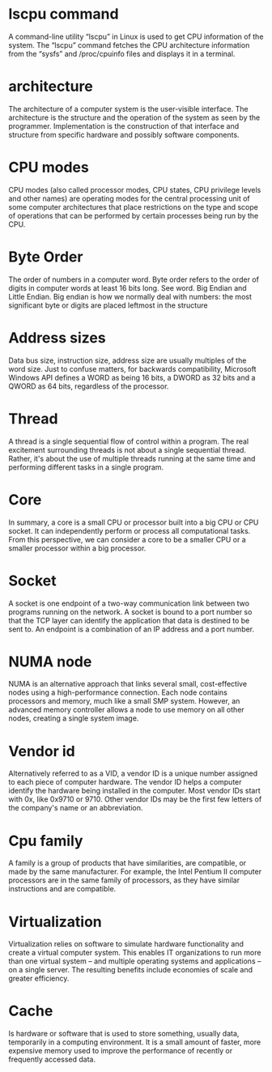 # lscpu command
A command-line utility “lscpu” in Linux is used to get CPU information of the system. The “lscpu” command fetches the CPU architecture information from the “sysfs” and /proc/cpuinfo files and displays it in a terminal.
# architecture
The architecture of a computer system is the user-visible interface. The architecture is the structure and the operation of the system as seen by the programmer. Implementation is the construction of that interface and structure from specific hardware and possibly software components.
# CPU modes
CPU modes (also called processor modes, CPU states, CPU privilege levels and other names) are operating modes for the central processing unit of some computer architectures that place restrictions on the type and scope of operations that can be performed by certain processes being run by the CPU.
# Byte Order
The order of numbers in a computer word. Byte order refers to the order of digits in computer words at least 16 bits long. See word. Big Endian and Little Endian. Big endian is how we normally deal with numbers: the most significant byte or digits are placed leftmost in the structure
# Address sizes
Data bus size, instruction size, address size are usually multiples of the word size. Just to confuse matters, for backwards compatibility, Microsoft Windows API defines a WORD as being 16 bits, a DWORD as 32 bits and a QWORD as 64 bits, regardless of the processor.
# Thread
A thread is a single sequential flow of control within a program. The real excitement surrounding threads is not about a single sequential thread. Rather, it's about the use of multiple threads running at the same time and performing different tasks in a single program.
# Core
In summary, a core is a small CPU or processor built into a big CPU or CPU socket. It can independently perform or process all computational tasks. From this perspective, we can consider a core to be a smaller CPU or a smaller processor within a big processor.
# Socket
A socket is one endpoint of a two-way communication link between two programs running on the network. A socket is bound to a port number so that the TCP layer can identify the application that data is destined to be sent to. An endpoint is a combination of an IP address and a port number.
# NUMA node
NUMA is an alternative approach that links several small, cost-effective nodes using a high-performance connection. Each node contains processors and memory, much like a small SMP system. However, an advanced memory controller allows a node to use memory on all other nodes, creating a single system image.
# Vendor id
Alternatively referred to as a VID, a vendor ID is a unique number assigned to each piece of computer hardware. The vendor ID helps a computer identify the hardware being installed in the computer. Most vendor IDs start with 0x, like 0x9710 or 9710. Other vendor IDs may be the first few letters of the company's name or an abbreviation.
# Cpu family
A family is a group of products that have similarities, are compatible, or made by the same manufacturer. For example, the Intel Pentium II computer processors are in the same family of processors, as they have similar instructions and are compatible.
# Virtualization
Virtualization relies on software to simulate hardware functionality and create a virtual computer system. This enables IT organizations to run more than one virtual system – and multiple operating systems and applications – on a single server. The resulting benefits include economies of scale and greater efficiency.
# Cache
Is hardware or software that is used to store something, usually data, temporarily in a computing environment. It is a small amount of faster, more expensive memory used to improve the performance of recently or frequently accessed data.

